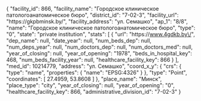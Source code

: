 {
    "facility_id": 866,
    "facility_name": "Городское клиническое патологоанатомическое бюро",
    "district_id": "7-02-3",
    "facility_url": "https:\/\/gkpbminsk.by\/",
    "facility_address": "ул. Семашко",
    "ap_1": "8\/8",
    "name": "Городское клиническое патологоанатомическое бюро",
    "type": "0",
    "state": "private institution",
    "stats": [
        {
            "url": "https:\/\/www.4gdkb.by\/",
            "dep_name": null,
            "date_year": null,
            "num_beds_dep": null,
            "num_deps_year": null,
            "num_doctors_dep": null,
            "num_doctors_med": null,
            "year_of_closing": null,
            "year_of_opening": "1978",
            "beds_in_hospital_key": 468,
            "num_beds_facility_year": null,
            "healthcare_facility_key": 866
        }
    ],
    "med_id": 10214779,
    "address": "ул. Семашко",
    "coord_x_y": {
        "crs": {
            "type": "name",
            "properties": {
                "name": "EPSG:4326"
            }
        },
        "type": "Point",
        "coordinates": [
            27.4959,
            53.8608
        ]
    },
    "place_name": "Минск",
    "place_type": "city",
    "year_of_closing": null,
    "year_of_opening": "0",
    "healthcare_facility_key": 866,
    "administrative_division_id": "7-02-3"
}